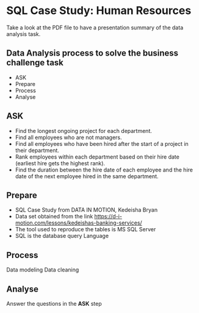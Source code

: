 # SQL Case Study: Human Resources
  Take a look at the PDF file to have a presentation summary of the data analysis task.
 
## Data Analysis process to solve the business challenge task
- ASK
- Prepare
- Process
- Analyse

## ASK
- Find the longest ongoing project for each department.
- Find all employees who are not managers.
- Find all employees who have been hired after the start of a project in their department.
- Rank employees within each department based on their hire date (earliest hire gets the
highest rank).
- Find the duration between the hire date of each employee and the hire date of the next
employee hired in the same department.

## Prepare
- SQL Case Study from DATA IN MOTION, Kedeisha Bryan
- Data set obtained from the link https://d-i-motion.com/lessons/kedeishas-banking-services/
- The tool used to reproduce the tables is MS SQL Server
- SQL is the database query Language

## Process
Data modeling
Data cleaning

## Analyse
Answer the questions in the **ASK** step


